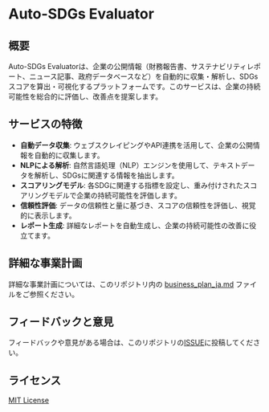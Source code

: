 # Auto-SDGs Evaluator

## 概要
Auto-SDGs Evaluatorは、企業の公開情報（財務報告書、サステナビリティレポート、ニュース記事、政府データベースなど）を自動的に収集・解析し、SDGsスコアを算出・可視化するプラットフォームです。このサービスは、企業の持続可能性を総合的に評価し、改善点を提案します。

## サービスの特徴
- **自動データ収集**: ウェブスクレイピングやAPI連携を活用して、企業の公開情報を自動的に収集します。
- **NLPによる解析**: 自然言語処理（NLP）エンジンを使用して、テキストデータを解析し、SDGsに関連する情報を抽出します。
- **スコアリングモデル**: 各SDGに関連する指標を設定し、重み付けされたスコアリングモデルで企業の持続可能性を評価します。
- **信頼性評価**: データの信頼性と量に基づき、スコアの信頼性を評価し、視覚的に表示します。
- **レポート生成**: 詳細なレポートを自動生成し、企業の持続可能性の改善に役立てます。

## 詳細な事業計画
詳細な事業計画については、このリポジトリ内の [business_plan_ja.md](business_plan_ja.md) ファイルをご参照ください。

## フィードバックと意見
フィードバックや意見がある場合は、このリポジトリの[ISSUE](https://github.com/takurot/Auto-SDGs-Evaluator/issues)に投稿してください。

## ライセンス
[MIT License](LICENSE)
